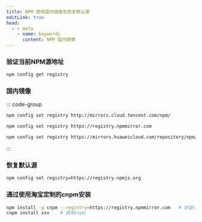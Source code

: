```yaml
---
title: NPM 使用国内镜像及恢复默认源
editLink: true
head:
  - - meta
    - name: keywords
      content: NPM 国内镜像
---
```


### 验证当前NPM源地址

```sh
npm config get registry
```

### 国内镜像

::: code-group

```sh [腾讯云]
npm config set registry http://mirrors.cloud.tencent.com/npm/
```

```sh [淘宝]
npm config set registry https://registry.npmmirror.com
```

```sh [华为云]
npm config set registry https://mirrors.huaweicloud.com/repository/npm/
```

:::

### 恢复默认源

```sh
npm config set registry=https://registry.npmjs.org
```

### 通过使用淘宝定制的cnpm安装

```sh
npm install -g cnpm --registry=https://registry.npmmirror.com   # 安装cnpm
cnpm install xxx    # 使用cnpm
```
